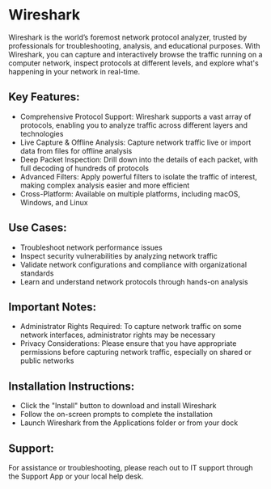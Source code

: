 # Wireshark
Wireshark is the world’s foremost network protocol analyzer, trusted by professionals for troubleshooting, analysis, and educational purposes. With Wireshark, you can capture and interactively browse the traffic running on a computer network, inspect protocols at different levels, and explore what's happening in your network in real-time.

## Key Features:

- Comprehensive Protocol Support: Wireshark supports a vast array of protocols, enabling you to analyze traffic across different layers and technologies
- Live Capture & Offline Analysis: Capture network traffic live or import data from files for offline analysis
- Deep Packet Inspection: Drill down into the details of each packet, with full decoding of hundreds of protocols
- Advanced Filters: Apply powerful filters to isolate the traffic of interest, making complex analysis easier and more efficient
- Cross-Platform: Available on multiple platforms, including macOS, Windows, and Linux

## Use Cases:

- Troubleshoot network performance issues
- Inspect security vulnerabilities by analyzing network traffic
- Validate network configurations and compliance with organizational standards
- Learn and understand network protocols through hands-on analysis

## Important Notes:

- Administrator Rights Required: To capture network traffic on some network interfaces, administrator rights may be necessary
- Privacy Considerations: Please ensure that you have appropriate permissions before capturing network traffic, especially on shared or public networks

## Installation Instructions:

- Click the "Install" button to download and install Wireshark
- Follow the on-screen prompts to complete the installation
- Launch Wireshark from the Applications folder or from your dock

## Support:
For assistance or troubleshooting, please reach out to IT support through the Support App or your local help desk.
